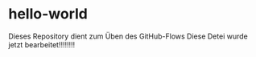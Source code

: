 # hello-world
Dieses Repository dient zum Üben des GitHub-Flows
Diese Detei wurde jetzt bearbeitet!!!!!!!!
